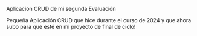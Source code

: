 
Aplicación CRUD de mi segunda Evaluación

Pequeña Aplicación CRUD que hice durante el curso de 2024 y que ahora subo para que esté en mi proyecto de final de ciclo!

